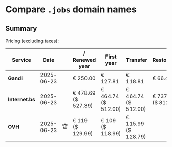 # Compare `.jobs` domain names

## Summary

Pricing (excluding taxes):

| Service | Date |  | / Renewed year | First year | Transfer | Restoration |
|--|--|--|--|--|--|--|
| **Gandi** | 2025-06-23 |  | € 250.00 | € 127.81 | € 118.81 | € 66.42 |
| **Internet.bs** | 2025-06-23 |  | € 478.69<br>($ 527.39) | € 464.74<br>($ 512.00) | € 464.74<br>($ 512.00) | € 737.39<br>($ 812.39) |
| **OVH** | 2025-06-23 | 🏆 | € 119<br>($ 129.99) | € 109<br>($ 118.99) | € 115.99<br>($ 128.79) |  |
